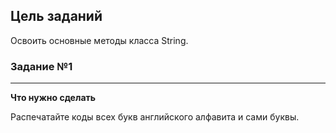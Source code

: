 ## Цель заданий

Освоить основные методы класса String.

### Задание №1

---
**Что нужно сделать**

Распечатайте коды всех букв английского алфавита и сами буквы.
